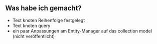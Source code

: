 ## Was habe ich gemacht?
- Text knoten Reihenfolge festgelegt
- Text knoten query
- ein paar Anpassungen am Entity-Manager auf das collection model (nicht veröffentlicht)